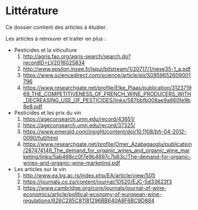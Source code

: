 # Littérature

Ce dossier contient des articles à étudier.

Les articles à retrouver et traiter en plus :
* Pesticides et la viticulture
    1. http://agris.fao.org/agris-search/search.do?recordID=LV2016025834
    2. http://www.epsilon.insee.fr/jspui/bitstream/1/20717/1/nese35-1_a.pdf
    3. https://www.sciencedirect.com/science/article/pii/S0959652609001796
    4. https://www.researchgate.net/profile/Elke_Plaas/publication/312371969_THE_COMPETITIVENESS_OF_FRENCH_WINE_PRODUCERS_WITH_DECREASING_USE_OF_PESTICIDES/links/587bbfb008ae9a860fe9b8e8.pdf
* Pesticides et les prix du vin
    1. https://ageconsearch.umn.edu/record/43651/
    2. https://ageconsearch.umn.edu/record/37325/
    3. https://www.emerald.com/insight/content/doi/10.1108/bfj-04-2012-0090/full/html
    4. https://www.researchgate.net/profile/Omer_Azabagaoglu/publication/287474149_The_demand_for_organic_wines_and_organic_wine_marketing/links/5ab498cc0f7e9b4897c7b63c/The-demand-for-organic-wines-and-organic-wine-marketing.pdf
* Les articles sur le vin
    1. http://www.ea.bg.ac.rs/index.php/EA/article/view/505
    2. https://journals.co.za/content/journal/10520/EJC-5d33623f3
    3. https://www.cambridge.org/core/journals/journal-of-wine-economics/article/political-economy-of-european-wine-regulations/626C285C81181296BB640A8F6BC9D884
    